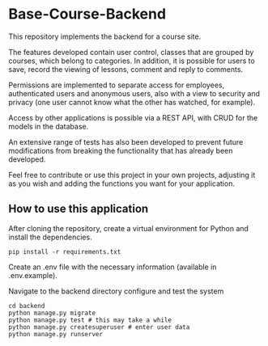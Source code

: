 # Base-Course-Backend

This repository implements the backend for a course site.

The features developed contain user control, classes that are grouped by courses, which belong to categories. In addition, it is possible for users to save, record the viewing of lessons, comment and reply to comments.

Permissions are implemented to separate access for employees, authenticated users and anonymous users, also with a view to security and privacy (one user cannot know what the other has watched, for example).

Access by other applications is possible via a REST API, with CRUD for the models in the database.

An extensive range of tests has also been developed to prevent future modifications from breaking the functionality that has already been developed.

Feel free to contribute or use this project in your own projects, adjusting it as you wish and adding the functions you want for your application.

## How to use this application

After cloning the repository, create a virtual environment for Python and install the dependencies.

```[shell]
pip install -r requirements.txt
```

Create an .env file with the necessary information (available in .env.example).

Navigate to the backend directory configure and test the system

```[shell]
cd backend
python manage.py migrate
python manage.py test # this may take a while
python manage.py createsuperuser # enter user data
python manage.py runserver
```
